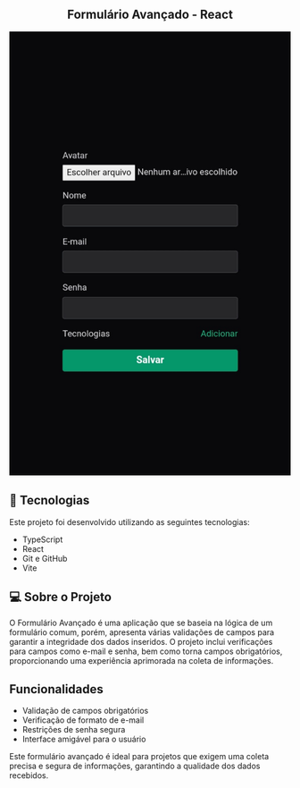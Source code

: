 <h2 align="center">Formulário Avançado - React</h2>

<p align="center">
  <img alt="Formulário Web" src="./public/form.jpg" width="100%" height="70%">
</p>

## 🚀 Tecnologias

Este projeto foi desenvolvido utilizando as seguintes tecnologias:

- TypeScript
- React
- Git e GitHub
- Vite

## 💻 Sobre o Projeto

O Formulário Avançado é uma aplicação que se baseia na lógica de um formulário comum, porém, apresenta várias validações de campos para garantir a integridade dos dados inseridos. O projeto inclui verificações para campos como e-mail e senha, bem como torna campos obrigatórios, proporcionando uma experiência aprimorada na coleta de informações.

## Funcionalidades

- Validação de campos obrigatórios
- Verificação de formato de e-mail
- Restrições de senha segura
- Interface amigável para o usuário

Este formulário avançado é ideal para projetos que exigem uma coleta precisa e segura de informações, garantindo a qualidade dos dados recebidos.

</details>
